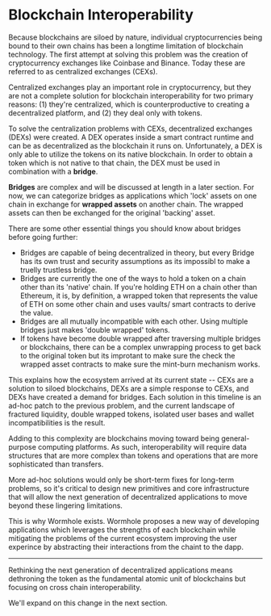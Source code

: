 # Blockchain Interoperability

Because blockchains are siloed by nature, individual cryptocurrencies being bound to their own chains has been a longtime limitation of blockchain technology. The first attempt at solving this problem was the creation of cryptocurrency exchanges like Coinbase and Binance. Today these are referred to as centralized exchanges (CEXs).

Centralized exchanges play an important role in cryptocurrency, but they are not a complete solution for blockchain interoperability for two primary reasons: (1) they're centralized, which is counterproductive to creating a decentralized platform, and (2) they deal only with tokens.

To solve the centralization problems with CEXs, decentralized exchanges (DEXs) were created. A DEX operates inside a smart contract runtime and can be as decentralized as the blockchain it runs on. Unfortunately, a DEX is only able to utilize the tokens on its native blockchain. In order to obtain a token which is not native to that chain, the DEX must be used in combination with a **bridge**.

**Bridges** are complex and will be discussed at length in a later section. For now, we can categorize bridges as applications which 'lock' assets on one chain in exchange for **wrapped assets** on another chain. The wrapped assets can then be exchanged for the original 'backing' asset.

There are some other essential things you should know about bridges before going further:

- Bridges are capable of being decentralized in theory, but every Bridge has its own trust and security assumptions as its impossibl to make a truelly trustless bridge. 
- Bridges are currently the one of the ways to hold a token on a chain other than its 'native' chain. If you're holding ETH on a chain other than Ethereum, it is, by definition, a wrapped token that represents the value of ETH on some other chain and uses vaults/ smart contracts to derive the value.
- Bridges are all mutually incompatible with each other. Using multiple bridges just makes 'double wrapped' tokens.
- If tokens have become double wrapped after traversing multiple bridges or blockchains, there can be a complex unwrapping process to get back to the original token but its improtant to make sure the check the wrapped asset contracts to make sure the mint-burn mechanism works. 

This explains how the ecosystem arrived at its current state -- CEXs are a solution to siloed blockchains, DEXs are a simple response to CEXs, and DEXs have created a demand for bridges. Each solution in this timeline is an ad-hoc patch to the previous problem, and the current landscape of fractured liquidity, double wrapped tokens, isolated user bases and wallet incompatibilities is the result.

Adding to this complexity are blockchains moving toward being general-purpose computing platforms. As such, interoperability will require data structures that are more complex than tokens and operations that are more sophisticated than transfers.

More ad-hoc solutions would only be short-term fixes for long-term problems, so it's critical to design new primitives and core infrastructure that will allow the next generation of decentralized applications to move beyond these lingering limitations.

This is why Wormhole exists. Wormhole proposes a new way of developing applications which leverages the strengths of each blockchain while mitigating the problems of the current ecosystem improving the user experince by abstracting their interactions from the chaint to the dapp.

---

Rethinking the next generation of decentralized applications means dethroning the token as the fundamental atomic unit of blockchains but focusing on cross chain interoperability. 

We'll expand on this change in the next section.
